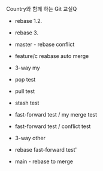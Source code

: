 Country와 함께 하는 Git 교실Q
- rebase 1.2.
- rebase 3.

- master - rebase conflict
- feature/c reabase auto merge

- 3-way my

- pop test
- pull test
- stash test


- fast-forward test / my merge test
- fast-forward test / conflict test
- 3-way other


- rebase fast-forward test'

- main - rebase to merge
